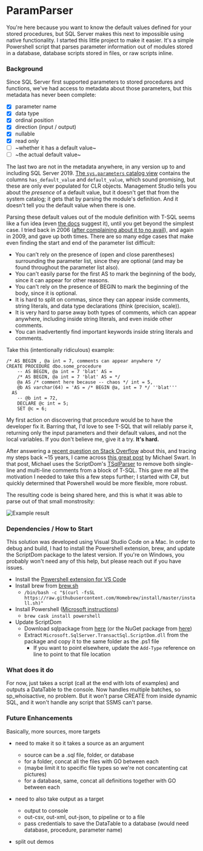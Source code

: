 # ParamParser

You're here because you want to know the default values defined for your stored procedures, but SQL Server makes this next to impossible using native functionality. I started this little project to make it easier. It's a simple Powershell script that parses parameter information out of modules stored in a database, database scripts stored in files, or raw scripts inline.

### Background

Since SQL Server first supported parameters to stored procedures and functions, we've had access to metadata about those parameters, but this metadata has never been complete:

- [x] parameter name
- [x] data type
- [x] ordinal position
- [x] direction (input / output)
- [x] nullable
- [x] read only
- [ ] ~whether it has a default value~
- [ ] ~the actual default value~

The last two are not in the metadata anywhere, in any version up to and including SQL Server 2019. [The `sys.parameters` catalog view](https://docs.microsoft.com/en-us/sql/relational-databases/system-catalog-views/sys-parameters-transact-sql) contains the columns `has_default_value` and `default_value`, which sound promising, but these are only ever populated for CLR objects. Management Studio tells you about the _presence_ of a default value, but it doesn't get that from the system catalog; it gets that by parsing the module's definition. And it doesn't tell you the default value when there is one. 

Parsing these default values out of the module definition with T-SQL seems like a fun idea (even [the docs](https://docs.microsoft.com/en-us/sql/relational-databases/system-catalog-views/sys-parameters-transact-sql) suggest it), until you get beyond the simplest case. I tried back in 2006 ([after complaining about it to no avail](https://feedback.azure.com/forums/908035-sql-server/suggestions/32891455-populate-has-default-value-in-sys-parameters)), and again in 2009, and gave up both times. There are so many edge cases that make even finding the start and end of the parameter list difficult:

- You can’t rely on the presence of (open and close parentheses) surrounding the parameter list, since they are optional (and may be found throughout the parameter list also).
- You can't easily parse for the first AS to mark the beginning of the body, since it can appear for other reasons.
- You can't rely on the presence of BEGIN to mark the beginning of the body, since it is optional.
- It is hard to split on commas, since they can appear inside comments, string literals, and data type declarations (think (precision, scale)).
- It is very hard to parse away both types of comments, which can appear anywhere, including inside string literals, and even inside other comments.
- You can inadvertently find important keywords inside string literals and comments.

Take this (intentionally ridiculous) example:

```
/* AS BEGIN , @a int = 7, comments can appear anywhere */
CREATE PROCEDURE dbo.some_procedure 
    -- AS BEGIN, @a int = 7 'blat' AS =
    /* AS BEGIN, @a int = 7 'blat' AS = */
    @a AS /* comment here because -- chaos */ int = 5,
    @b AS varchar(64) = 'AS = /* BEGIN @a, int = 7 */ ''blat'''
  AS
    -- @b int = 72,
    DECLARE @c int = 5;
    SET @c = 6;
```

My first action on discovering that procedure would be to have the developer fix it. Barring that, I'd love to see T-SQL that will reliably parse it, returning only the input parameters and their default values, and not the local variables. If you don't believe me, give it a try. **It's hard.**

After answering a [recent question on Stack Overflow](https://stackoverflow.com/q/63581531/61305) about this, and tracing my steps back ~15 years, I came across [this great post](https://michaeljswart.com/2014/04/removing-comments-from-sql/) by Michael Swart. In that post, Michael uses the ScriptDom's [TSqlParser](https://docs.microsoft.com/en-us/dotnet/api/microsoft.sqlserver.transactsql.scriptdom.tsqlparser) to remove both single-line and multi-line comments from a block of T-SQL. This gave me all the motivation I needed to take this a few steps further; I started with C#, but quickly determined that Powershell would be more flexible, more robust.

The resulting code is being shared here, and this is what it was able to parse out of that small monstrosity:

![Example result](https://sqlblog.org/wp-content/uploads/2020/08/param-parser-output.png)

### Dependencies / How to Start

This solution was developed using Visual Studio Code on a Mac. In order to debug and build, I had to install the Powershell extension, brew, and update the ScriptDom package to the latest version. If you're on Windows, you probably won't need any of this help, but please reach out if you have issues. 

- Install the [Powershell extension for VS Code](https://code.visualstudio.com/docs/languages/powershell)
- Install brew from [brew.sh](https://brew.sh/)
  - `/bin/bash -c "$(curl -fsSL https://raw.githubusercontent.com/Homebrew/install/master/install.sh)"`
- Install Powershell ([Microsoft instructions](https://docs.microsoft.com/en-us/powershell/scripting/install/installing-powershell-core-on-macos?view=powershell-6))
  - `brew cask install powershell`
- Update ScriptDom
  - Download sqlpackage from [here](https://docs.microsoft.com/en-us/sql/tools/sqlpackage-download) (or the NuGet package from [here](https://www.nuget.org/packages/Microsoft.SqlServer.TransactSql.ScriptDom/))
  - Extract `Microsoft.SqlServer.TransactSql.ScriptDom.dll` from the package and copy it to the same folder as the .ps1 file
    - If you want to point elsewhere, update the `Add-Type` reference on line to point to that file location

### What does it do

For now, just takes a script (call at the end with lots of examples) and outputs a DataTable to the console. Now handles multiple batches, so sp_whoisactive, no problem. But it won't parse CREATE <object> from inside dynamic SQL, and it won't handle any script that SSMS can't parse.

### Future Enhancements

Basically, more sources, more targets

- need to make it so it takes a source as an argument
    - source can be a .sql file, folder, or database
    - for a folder, concat all the files with GO between each 
    - (maybe limit it to specific file types so we're not concatenting cat pictures)
    - for a database, same, concat all definitions together with GO between each

- need to also take output as a target
    - output to console
    - out-csv, out-xml, out-json, to pipeline or to a file
    - pass credentials to save the DataTable to a database (would need database, procedure, parameter name)
    
- split out demos
